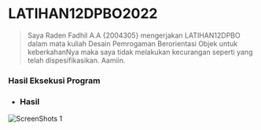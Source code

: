 # LATIHAN12DPBO2022
>Saya Raden Fadhil A.A {2004305} mengerjakan LATIHAN12DPBO dalam mata kuliah Desain Pemrogaman Berorientasi Objek untuk keberkahanNya maka saya tidak melakukan kecurangan seperti yang telah dispesifikasikan. Aamiin.
### Hasil Eksekusi Program  
- ### Hasil
![ScreenShots 1]([[https://github.com/Gonken-GN/LATIHAN11DPBO2022/blob/main/Screenshoots/Tabel%20Member.png](https://github.com/Gonken-GN/LATIHAN12DPBO2022/blob/main/2022-05-26%2017-14-03.mkv](https://github.com/Gonken-GN/LATIHAN12DPBO2022/blob/main/2022-05-26%2017-14-03.gif)))
